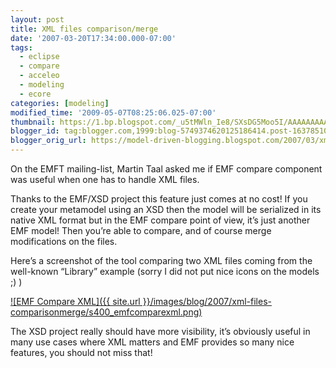 ```yaml
---
layout: post
title: XML files comparison/merge
date: '2007-03-20T17:34:00.000-07:00'
tags:
  - eclipse
  - compare
  - acceleo
  - modeling
  - ecore
categories: [modeling]
modified_time: '2009-05-07T08:25:06.025-07:00'
thumbnail: https://1.bp.blogspot.com/_u5tMWln_Ie8/SXsDG5Moo5I/AAAAAAAAAFY/kxbeVOlsmFU/s72-c/emfcomparexml.png
blogger_id: tag:blogger.com,1999:blog-5749374620125186414.post-1637851078079211243
blogger_orig_url: https://model-driven-blogging.blogspot.com/2007/03/xml-files-comparisonmerge.html
---
```


On the EMFT mailing-list, Martin Taal asked me if EMF compare component was useful when one has to handle XML files.

Thanks to the EMF/XSD project this feature just comes at no cost! If you create your metamodel using an XSD then the model will be serialized in its native XML format but in the EMF compare point of view, it’s just another EMF model! Then you’re able to compare, and of course merge modifications on the files.

Here’s a screenshot of the tool comparing two XML files coming from the well-known “Library” example (sorry I did not put nice icons on the models ;) )

[![EMF Compare XML]({{ site.url }}/images/blog/2007/xml-files-comparisonmerge/s400_emfcomparexml.png)](https://1.bp.blogspot.com/_u5tMWln_Ie8/SXsDG5Moo5I/AAAAAAAAAFY/kxbeVOlsmFU/s1600-h/emfcomparexml.png)

The XSD project really should have more visibility, it’s obviously useful in many use cases where XML matters and EMF provides so many nice features, you should not miss that!
